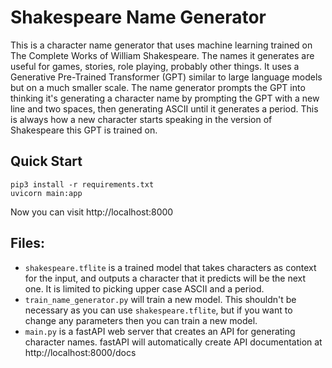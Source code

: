 # Shakespeare Name Generator

This is a character name generator that uses machine learning trained on The Complete Works of William Shakespeare. The names it generates are useful for games, stories, role playing, probably other things. It uses a Generative Pre-Trained Transformer (GPT) similar to large language models but on a much smaller scale. The name generator prompts the GPT into thinking it's generating a character name by prompting the GPT with a new line and two spaces, then generating ASCII until it generates a period. This is always how a new character starts speaking in the version of Shakespeare this GPT is trained on.

## Quick Start

```
pip3 install -r requirements.txt
uvicorn main:app
```

Now you can visit http://localhost:8000

## Files:

* `shakespeare.tflite` is a trained model that takes characters as context for the input, and outputs a character that it predicts will be the next one. It is limited to picking upper case ASCII and a period.
* `train_name_generator.py` will train a new model. This shouldn't be necessary as you can use `shakespeare.tflite`, but if you want to change any parameters then you can train a new model.
* `main.py` is a fastAPI web server that creates an API for generating character names. fastAPI will automatically create API documentation at http://localhost:8000/docs